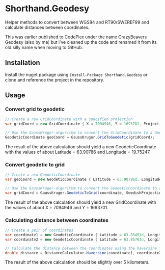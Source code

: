 # Shorthand.Geodesy
Helper methods to convert between WGS84 and RT90/SWEREF99 and calculate distances between coordinates.

This was earlier published to CodePlex under the name CrazyBeavers Geodesy (also by me) but I've cleaned up the code and renamed it from its old silly name when moving to GitHub.

## Installation

Install the nuget package using ``Install-Package Shorthand.Geodesy`` or clone and reference the project in the repository.

## Usage

### Convert grid to geodetic

```csharp
// Create a new GridCoordinate with a specified projection
var gridCoord = new GridCoordinate { X = 7094946, Y = 1693701, Projection = SwedishProjections.RT90_25GonV };

// Use the GaussKruger-algorithm to convert the GridCoordinate to a GeodeticCoordinate
GeodeticCoordinate geoCoord = GaussKruger.GridToGeodetic(gridCoord);
```

The result of the above calculation should yield a new GeodeticCoordinate with the values of about Latitude = 63.90786 and Longitude = 19.75247.

### Convert geodetic to grid

```csharp
// Create a new GeodeticCoordinate
var geoCoord = new GeodeticCoordinate { Latitude = 63.90786d, Longitude = 19.75247d };

// Use the GaussKruger-algorithm to convert the GeodeticCoordinate to a GridCoordinate with the specified projection
var gridCoord = GaussKruger.GeodeticToGrid(coordinate, SwedishProjections.RT90_25GonV);
```

The result of the above calculation should yield a new GridCoordinate with the values of about X = 7094946 and Y = 1693701.

### Calculating distance between coordinates

```csharp
// Create a pair of coordinates
var coordinate1 = new GeodeticCoordinate { Latitude = 63.83451d, Longitude = 20.24655d };
var coordinate2 = new GeodeticCoordinate { Latitude = 63.85763d, Longitude = 20.33569d };

// Calculate the distance between the coordinates using the haversine formula
double distance = DistanceCalculator.Haversine(coordinate1, coordinate2);
```

The result of the above calculation should be slightly over 5 kilometers.
